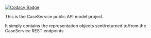 [![Codacy Badge](https://api.codacy.com/project/badge/Grade/7397e523b7a34b429825386bac142fcc)](https://www.codacy.com/app/sdcplatform/rm-casesvc-api?utm_source=github.com&amp;utm_medium=referral&amp;utm_content=ONSdigital/rm-casesvc-api&amp;utm_campaign=Badge_Grade)

This is the CaseService public API model project.

It simply contains the representation objects sent/returned to/from the CaseService REST endpoints
